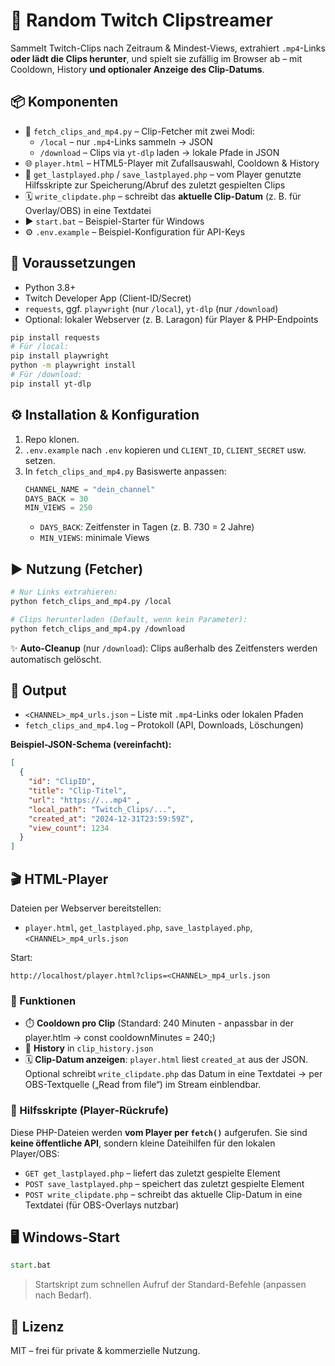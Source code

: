 # 🎥 Random Twitch Clipstreamer

Sammelt Twitch-Clips nach Zeitraum & Mindest-Views, extrahiert `.mp4`-Links **oder lädt die Clips herunter**, und spielt sie zufällig im Browser ab – mit Cooldown, History **und optionaler Anzeige des Clip-Datums**.

## 📦 Komponenten
- 🐍 `fetch_clips_and_mp4.py` – Clip-Fetcher mit zwei Modi:
  - `/local` – nur `.mp4`-Links sammeln → JSON
  - `/download` – Clips via `yt-dlp` laden → lokale Pfade in JSON  
- 🌐 `player.html` – HTML5-Player mit Zufallsauswahl, Cooldown & History  
- 📜 `get_lastplayed.php` / `save_lastplayed.php` – vom Player genutzte Hilfsskripte zur Speicherung/Abruf des zuletzt gespielten Clips  
- 🗓️ `write_clipdate.php` – schreibt das **aktuelle Clip-Datum** (z. B. für Overlay/OBS) in eine Textdatei  
- ▶️ `start.bat` – Beispiel-Starter für Windows  
- ⚙️ `.env.example` – Beispiel-Konfiguration für API-Keys

## 🔧 Voraussetzungen
- Python 3.8+
- Twitch Developer App (Client-ID/Secret)
- `requests`, ggf. `playwright` (nur `/local`), `yt-dlp` (nur `/download`)
- Optional: lokaler Webserver (z. B. Laragon) für Player & PHP-Endpoints

```bash
pip install requests
# Für /local:
pip install playwright
python -m playwright install
# Für /download:
pip install yt-dlp
```

## ⚙️ Installation & Konfiguration
1. Repo klonen.  
2. `.env.example` nach `.env` kopieren und `CLIENT_ID`, `CLIENT_SECRET` usw. setzen.  
3. In `fetch_clips_and_mp4.py` Basiswerte anpassen:
   ```py
   CHANNEL_NAME = "dein_channel"
   DAYS_BACK = 30
   MIN_VIEWS = 250
   ```
   - `DAYS_BACK`: Zeitfenster in Tagen (z. B. 730 = 2 Jahre)  
   - `MIN_VIEWS`: minimale Views

## ▶️ Nutzung (Fetcher)
```bash
# Nur Links extrahieren:
python fetch_clips_and_mp4.py /local

# Clips herunterladen (Default, wenn kein Parameter):
python fetch_clips_and_mp4.py /download
```

✨ **Auto-Cleanup** (nur `/download`): Clips außerhalb des Zeitfensters werden automatisch gelöscht.

## 📂 Output
- `<CHANNEL>_mp4_urls.json` – Liste mit `.mp4`-Links oder lokalen Pfaden  
- `fetch_clips_and_mp4.log` – Protokoll (API, Downloads, Löschungen)

**Beispiel-JSON-Schema (vereinfacht):**
```json
[
  {
    "id": "ClipID",
    "title": "Clip-Titel",
    "url": "https://...mp4" ,
    "local_path": "Twitch_Clips/...",
    "created_at": "2024-12-31T23:59:59Z",
    "view_count": 1234
  }
]
```

## 🎬 HTML-Player
Dateien per Webserver bereitstellen:
- `player.html`, `get_lastplayed.php`, `save_lastplayed.php`, `<CHANNEL>_mp4_urls.json`

Start:
```
http://localhost/player.html?clips=<CHANNEL>_mp4_urls.json
```

### 🔑 Funktionen
- ⏱️ **Cooldown pro Clip** (Standard: 240 Minuten - anpassbar in der player.htlm -> const cooldownMinutes = 240;)  
- 📜 **History** in `clip_history.json`  
- 🗓️ **Clip-Datum anzeigen**: `player.html` liest `created_at` aus der JSON.  
  Optional schreibt `write_clipdate.php` das Datum in eine Textdatei → per OBS-Textquelle („Read from file“) im Stream einblendbar.

### 🧩 Hilfsskripte (Player-Rückrufe)
Diese PHP-Dateien werden **vom Player per `fetch()`** aufgerufen. Sie sind **keine öffentliche API**, sondern kleine Dateihilfen für den lokalen Player/OBS:
- `GET get_lastplayed.php` – liefert das zuletzt gespielte Element  
- `POST save_lastplayed.php` – speichert das zuletzt gespielte Element  
- `POST write_clipdate.php` – schreibt das aktuelle Clip-Datum in eine Textdatei (für OBS-Overlays nutzbar)

## 🖥️ Windows-Start
```bat
start.bat
```
> Startskript zum schnellen Aufruf der Standard-Befehle (anpassen nach Bedarf).

## 📜 Lizenz
MIT – frei für private & kommerzielle Nutzung.
